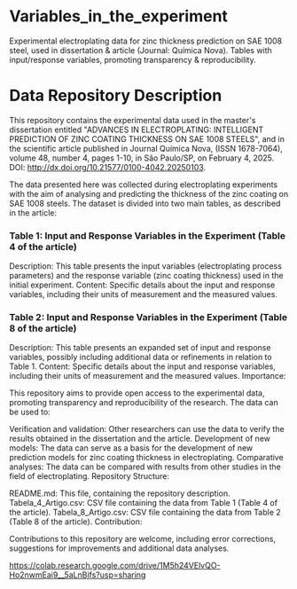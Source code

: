 # Variables_in_the_experiment
Experimental electroplating data for zinc thickness prediction on SAE 1008 steel, used in dissertation &amp; article (Journal: Química Nova). Tables with input/response variables, promoting transparency &amp; reproducibility.

# Data Repository Description

This repository contains the experimental data used in the master's dissertation entitled "ADVANCES IN ELECTROPLATING: INTELLIGENT PREDICTION OF ZINC COATING THICKNESS ON SAE 1008 STEELS", and in the scientific article published in Journal Química Nova, (ISSN 1678-7064), volume 48, number 4, pages 1-10, in São Paulo/SP, on February 4, 2025. DOI: http://dx.doi.org/10.21577/0100-4042.20250103.

The data presented here was collected during electroplating experiments with the aim of analysing and predicting the thickness of the zinc coating on SAE 1008 steels. The dataset is divided into two main tables, as described in the article:

### Table 1: Input and Response Variables in the Experiment (Table 4 of the article)

Description: This table presents the input variables (electroplating process parameters) and the response variable (zinc coating thickness) used in the initial experiment.
Content: Specific details about the input and response variables, including their units of measurement and the measured values.

### Table 2: Input and Response Variables in the Experiment (Table 8 of the article)

Description: This table presents an expanded set of input and response variables, possibly including additional data or refinements in relation to Table 1.
Content: Specific details about the input and response variables, including their units of measurement and the measured values.
Importance:

This repository aims to provide open access to the experimental data, promoting transparency and reproducibility of the research. The data can be used to:

Verification and validation: Other researchers can use the data to verify the results obtained in the dissertation and the article.
Development of new models: The data can serve as a basis for the development of new prediction models for zinc coating thickness in electroplating.
Comparative analyses: The data can be compared with results from other studies in the field of electroplating.
Repository Structure:

README.md: This file, containing the repository description.
Tabela_4_Artigo.csv: CSV file containing the data from Table 1 (Table 4 of the article).
Tabela_8_Artigo.csv: CSV file containing the data from Table 2 (Table 8 of the article).
Contribution:

Contributions to this repository are welcome, including error corrections, suggestions for improvements and additional data analyses.


https://colab.research.google.com/drive/1M5h24VElvQO-Ho2nwmEai9__5aLnBifs?usp=sharing


